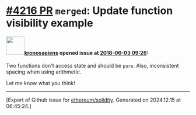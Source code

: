 # [\#4216 PR](https://github.com/ethereum/solidity/pull/4216) `merged`: Update function visibility example

#### <img src="https://avatars.githubusercontent.com/u/1874062?u=331fe061ffdf6ae3d80621ae42aec3533f5d7ae1&v=4" width="50">[kronosapiens](https://github.com/kronosapiens) opened issue at [2018-06-03 09:26](https://github.com/ethereum/solidity/pull/4216):

Two functions don't access state and should be `pure`. Also, inconsistent spacing when using arithmetic.

Let me know what you think!




-------------------------------------------------------------------------------



[Export of Github issue for [ethereum/solidity](https://github.com/ethereum/solidity). Generated on 2024.12.15 at 06:45:24.]

